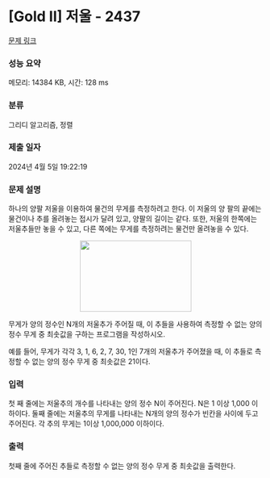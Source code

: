 # [Gold II] 저울 - 2437 

[문제 링크](https://www.acmicpc.net/problem/2437) 

### 성능 요약

메모리: 14384 KB, 시간: 128 ms

### 분류

그리디 알고리즘, 정렬

### 제출 일자

2024년 4월 5일 19:22:19

### 문제 설명

<p>하나의 양팔 저울을 이용하여 물건의 무게를 측정하려고 한다. 이 저울의 양 팔의 끝에는 물건이나 추를 올려놓는 접시가 달려 있고, 양팔의 길이는 같다. 또한, 저울의 한쪽에는 저울추들만 놓을 수 있고, 다른 쪽에는 무게를 측정하려는 물건만 올려놓을 수 있다.</p>

<p style="text-align: center;"><img alt="" src="https://upload.acmicpc.net/7d2a2428-a1b0-47f5-9f53-fecd714d1b1b/-/preview/" style="width: 221px; height: 141px;"></p>

<p>무게가 양의 정수인 N개의 저울추가 주어질 때, 이 추들을 사용하여 측정할 수 없는 양의 정수 무게 중 최솟값을 구하는 프로그램을 작성하시오.</p>

<p>예를 들어, 무게가 각각 3, 1, 6, 2, 7, 30, 1인 7개의 저울추가 주어졌을 때, 이 추들로 측정할 수 없는 양의 정수 무게 중 최솟값은 21이다. </p>

### 입력 

 <p>첫 째 줄에는 저울추의 개수를 나타내는 양의 정수 N이 주어진다. N은 1 이상 1,000 이하이다. 둘째 줄에는 저울추의 무게를 나타내는 N개의 양의 정수가 빈칸을 사이에 두고 주어진다. 각 추의 무게는 1이상 1,000,000 이하이다.</p>

### 출력 

 <p>첫째 줄에 주어진 추들로 측정할 수 없는 양의 정수 무게 중 최솟값을 출력한다.</p>

